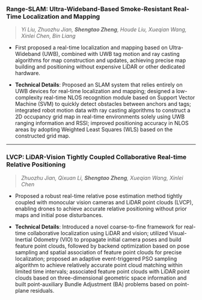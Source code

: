 ### **Range-SLAM: Ultra-Wideband-Based Smoke-Resistant Real-Time Localization and Mapping**  
> *Yi Liu, Zhuozhu Jian, **Shengtao Zheng**, Houde Liu, Xueqian Wang, Xinlei Chen, Bin Liang*    

- First proposed a real-time localization and mapping based on Ultra-Wideband (UWB), combined with UWB tag motion and ray casting algorithms for map construction and updates, achieving precise map building and positioning without expensive LiDAR or other dedicated hardware.

- **Technical Details**: Proposed an SLAM system that relies entirely on UWB devices for real-time localization and mapping; designed a low-complexity real-time NLOS recognition module based on Support Vector Machine (SVM) to quickly detect obstacles between anchors and tags; integrated robot motion data with ray casting algorithms to construct a 2D occupancy grid map in real-time environments solely using UWB ranging information and RSSI; improved positioning accuracy in NLOS areas by adopting Weighted Least Squares (WLS) based on the constructed grid map.  

---

### **LVCP: LiDAR-Vision Tightly Coupled Collaborative Real-time Relative Positioning**  
> *Zhuozhu Jian, Qixuan Li, **Shengtao Zheng**, Xueqian Wang, Xinlei Chen*  

- Proposed a robust real-time relative pose estimation method tightly coupled with monocular vision cameras and LiDAR point clouds (LVCP), enabling drones to achieve accurate relative positioning without prior maps and initial pose disturbances.

- **Technical Details**: Introduced a novel coarse-to-fine framework for real-time collaborative localization using LiDAR and vision; utilized Visual-Inertial Odometry (VIO) to propagate initial camera poses and build feature point clouds, followed by backend optimization based on pose sampling and spatial association of feature point clouds for precise localization; proposed an adaptive event-triggered PSO sampling algorithm to achieve relatively accurate point cloud matching within limited time intervals; associated feature point clouds with LiDAR point clouds based on three-dimensional geometric space information and built point-auxiliary Bundle Adjustment (BA) problems based on point-plane residuals.
